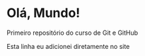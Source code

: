 # Olá, Mundo!
 Primeiro repositório do curso de Git e GitHub

Esta linha eu adicionei diretamente no site
